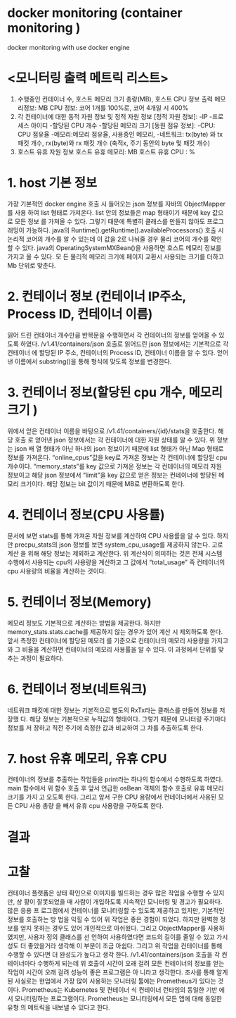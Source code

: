 # docker monitoring (container monitoring )
docker monitoring with use docker engine

# <모니터링 출력 메트릭 리스트>
1. 수행중인 컨테이너 수, 호스트 메모리 크기 총량(MB), 호스트 CPU 정보 출력
메모리정보: MB
CPU 정보: 코어 1개를 100%로, 코어 4개일 시 400%
2. 각 컨테이너에 대한 동적 자원 정보 및 정적 자원 정보
[정적 자원 정보]:
-IP
-프로세스 아이디
-할당된 CPU 개수
-할당된 메모리 크기
[동원 점유 정보]:
-CPU: CPU 점유율
-메모리:메모리 점유율, 사용중인 메모리,
-네트워크: tx(byte) 와 tx 패킷 개수, rx(byte)와 rx 패킷 개수 (축적x, 주기 동안의 byte
및 패킷 개수)
3. 호스트 유휴 자원 정보
호스트 유휴 메모리: MB
호스트 유휴 CPU : %


# 1. host 기본 정보
가장 기본적인 docker engine 호출 시 들어오는 json 정보를 자바의 ObjectMapper를 사용 하여 list 형태로 가져온다. list 안의 정보들은 map 형태이기 때문에 key 값으로 모든 정보 를 가져올 수 있다. 그렇기 때문에 특별히 클래스를 만들지 않아도 프로그래밍이 가능하다.
java의 Runtime().getRuntime().availableProcessors() 호출 시 논리적 코어의 개수를 알 수 있는데 이 값을 2로 나눠줄 경우 물리 코어의 개수를 확인 할 수 있다.
java의 OperatingSystemMXBean()을 사용하면 호스트 메모리 정보를 가지고 올 수 있다. 모 든 물리적 메모리 크기에 페이지 교환시 사용되는 크기를 더하고 Mb 단위로 맞춘다.
# 2. 컨테이너 정보 (컨테이너 IP주소, Process ID, 컨테이너 이름)
읽어 드린 컨테이너 개수만큼 반복문을 수행하면서 각 컨테이너의 정보를 얻어올 수 있도록 하였다. /v1.41/containers/json 호출로 읽어드린 json 정보에서는 기본적으로 각 컨테이너 에 할당된 IP 주소, 컨테이너의 Process ID, 컨테이너 이름을 알 수 있다. 얻어낸 이름에서 substring()을 통해 형식에 맞도록 정보를 변경한다.
# 3. 컨테이너 정보(할당된 cpu 개수, 메모리 크기 )
위에서 얻은 컨테이너 이름을 바탕으로 /v1.41/containers/{id}/stats을 호출한다. 해당 호출 로 얻어낸 json 정보에서는 각 컨테이너에 대한 자원 상태를 알 수 있다. 위 정보는 json 배 열 형태가 아닌 하나의 json 정보이기 때문에 list 형태가 아닌 Map 형태로 정보를 가져온다.
“online_cpus”값을 key로 가져온 정보는 각 컨테이너에 할당된 cpu 개수이다. “memory_stats”를 key 값으로 가져온 정보는 각 컨테이너의 메모리 자원 정보이고 해당 json 정보에서 “limit”을 key 값으로 얻은 정보는 컨테이너에 할당된 메모리 크기이다. 해당 정보는 bit 값이기 때문에 MB로 변환하도록 한다.
# 4. 컨테이너 정보(CPU 사용률)
문서에 보면 stats를 통해 가져온 자원 정보를 계산하여 CPU 사용률을 알 수 있다.
하지만 precpu_stats의 json 정보를 보면 system_cpu_usage를 제공하지 않는다. 고로 계산 을 위해 해당 정보는 제외하고 계산한다. 위 계산식이 의미하는 것은 전체 시스템 수행에서 사용되는 cpu의 사용량을 계산하고 그 값에서 “total_usage” 즉 컨테이너의 cpu 사용량의 비율을 계산하는 것이다.
# 5. 컨테이너 정보(Memory)
메모리 정보도 기본적으로 계산하는 방법을 제공한다. 하지만 memory_stats.stats.cache를 제공하지 않는 경우가 있어 계산 시 제외하도록 한다. 앞서 측정한 컨테이너에 할당된 메모리 를 기준으로 컨테이너의 메모리 사용량을 가지고 와 그 비율을 계산하면 컨테이너의 메모리 사용률을 알 수 있다. 이 과정에서 단위를 맞추는 과정이 필요하다. 
# 6. 컨테이너 정보(네트워크)
네트워크 패킷에 대한 정보는 기본적으로 별도의 RxTx라는 클래스를 만들어 정보를 저장했 다. 해당 정보는 기본적으로 누적값의 형태이다. 그렇기 때문에 모니터링 주기마다 정보를 저 장하고 직전 주기에 측정한 값과 비교하여 그 차를 추출하도록 한다.
# 7. host 유휴 메모리, 유휴 CPU
컨테이너의 정보를 추출하는 작업들을 print라는 하나의 함수에서 수행하도록 하였다. main 함수에서 위 함수 호출 후 앞서 언급한 osBean 객체의 함수 호출로 유휴 메모리 크기를 가지 고 오도록 한다. 그리고 앞서 구한 CPU 용량에서 컨테이너에서 사용된 모든 CPU 사용 총량 을 빼서 유휴 cpu 사용량을 구하도록 한다.
  
# 결과
# 고찰
컨테이너 플랫폼은 상태 확인으로 이미지를 빌드하는 경우 많은 작업을 수행할 수 있지만, 상 황이 잘못되었을 때 사람이 개입하도록 지속적인 모니터링 및 경고가 필요하다. 많은 응용 프 로그램에서 컨테이너를 모니터링할 수 있도록 제공하고 있지만, 기본적인 정보를 호출하는 방 법을 익힐 수 있어 위 작업은 좋은 경험이 되었다. 하지만 완벽한 정보를 얻지 못하는 경우도 있어 개인적으로 아쉬웠다. 그리고 ObjectMapper를 사용하였지만, 사용자 정의 클래스를 선 언하여 사용하였다면 코드의 길이를 줄일 수 있고 가시성도 더 좋았을거라 생각해 이 부분이 조금 아쉽다. 그리고 위 작업을 컨테이너를 통해 수행할 수 있다면 더 완성도가 높다고 생각 한다. /v1.41/containers/json 호출을 각 컨테이너마다 수행하게 되는데 위 호출이 시간이 오래 걸려 모든 컨테이너의 정보를 얻는 작업이 시간이 오래 걸려 성능이 좋은 프로그램은 아 니라고 생각한다.
조사를 통해 알게 된 사실로는 현업에서 가장 많이 사용하는 모니터링 툴에는 Prometheus가 있다는 것이다. Prometheus는 Kubernetes 및 컨테이너 식 컨테이너 런타임의 동일한 기반 에서 모니터링하는 프로그램이다. Prometheus는 모니터링에서 모든 앱에 대해 동일한 유형 의 메트릭을 내보낼 수 있다고 한다.
